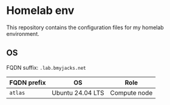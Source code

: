 # Homelab env

This repository contains the configuration files for my homelab environment.

## OS

FQDN suffix: `.lab.bmyjacks.net`

| FQDN prefix | OS | Role |
| --- | --- | --- |
| `atlas` | Ubuntu 24.04 LTS | Compute node |
